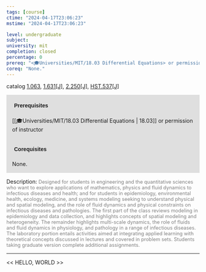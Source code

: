 ```yaml
---
tags: [course]
ctime: "2024-04-17T23:06:23"
mstime: "2024-04-17T23:06:23"

level: undergraduate
subject: 
university: mit
completion: closed
percentage: 0
prereq: "<🎓Universities/MIT/18.03 Differential Equations> or permission of instructor"
coreq: "None."
---
```


catalog [1.063](http://student.mit.edu/catalog/m1a.html#1.063), [1.631[J]](http://student.mit.edu/catalog/m1c.html#1.631), [2.250[J]](http://student.mit.edu/catalog/m2b.html#2.250), [HST.537[J]](http://student.mit.edu/catalog/mHSTa.html#HST.537)

<span style="display: block; padding: 15px; background-color: rgb(100, 100, 100, 0.2);"><font id="m_prereq203_0" style="display: block; font-family: Arial, sans-serif; font-weight: bold; padding: 5px">Prerequisites</font><br><span id="prereq203_0">[[🎓Universities/MIT/18.03 Differential Equations | 18.03]] or permission of instructor</span></span>
<span style="display: block; padding: 15px; background-color: rgb(100, 100, 100, 0.2);"><font id="m_coreq203_0" style="display: block; font-family: Arial, sans-serif; font-weight: bold; padding: 5px">Corequisites</font><br><span id="coreq203_0">None.</span></span>

<font style="">Description:</font>
<font style="color: grey; font-size: 0.8rem;">Designed for students in engineering and the quantitative sciences who want to explore applications of mathematics, physics and fluid dynamics to infectious diseases and health; and for students in epidemiology, environmental health, ecology, medicine, and systems modeling seeking to understand physical and spatial modeling, and the role of fluid dynamics and physical constraints on infectious diseases and pathologies. The first part of the class reviews modeling in epidemiology and data collection, and highlights concepts of spatial modeling and heterogeneity. The remainder highlights multi-scale dynamics, the role of fluids and fluid dynamics in physiology, and pathology in a range of infectious diseases. The laboratory portion entails activities aimed at integrating applied learning with theoretical concepts discussed in lectures and covered in problem sets. Students taking graduate version complete additional assignments.</font>



---

<< HELLO, WORLD >>
